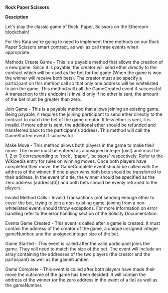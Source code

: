 **Rock Paper Scissors**


**Desciption**

Let's play the classic game of Rock, Paper, Scissors on the Ethereum blockchain! 

For this Kata we're going to need to implement three methods on our Rock Paper Scissors smart contract, as well as call three events when appropriate.

Methods
Create Game - This is a payable method that allows the creation of a new game. Since it is payable, the creator will send ether directly to the contract which will be used as the bet for the game (When the game is won the winner will receive both bets). The creator must also specify a participant on this method call so that only one address will be whitelisted to join the game. This method will call the GameCreated event if successful. A transaction to this endpoint is invalid only if no ether is sent, the amount of the bet must be greater than zero.

Join Game - This is a payable method that allows joining an existing game. Being payable, it requires the joining participant to send ether directly to the contract to match the bet of the game creator. If less ether is sent, it is invalid. If more ether is sent, the additional ether should be refunded and transferred back to the participant's address. This method will call the GameStarted event if successful.

Make Move - This method allows both players in the game to make their move. The move must be entered as a unsigned integer (uint) and must be 1, 2 or 3 corresponding to 'rock', 'paper', 'scissors' respectively. Refer to the Wikipedia entry for rules on winning moves. Once both players have completed their move, the GameComplete event should be called with the address of the winner. If one player wins both bets should be transferred to their address. In the event of a tie, the winner should be specified as the zero address (address(0)) and both bets should be evenly returned to the players.

Invalid Method Calls - Invalid Transactions (not sending enough ether to cover the bet, trying to join a non-existing game, joining from a non-whitelisted event) should throw exceptions. For more information on error handling refer to the error handling section of the Solidity Documentation.

Events
Game Created - This event is called after a game is created. It must contain the address of the creator of the game, a unique unsigned integer gameNumber, and the unsigned integer size of the bet.

Game Started - This event is called after the valid participant joins the game. They will need to match the size of the bet. The event will include an array containing the addresses of the two players (the creator and the participant) as well as the gameNumber.

Game Complete - This event is called after both players have made their move the outcome of the game has been decided. It will contain the address of the winner (or the zero address in the event of a tie) as well as the gameNumber.
